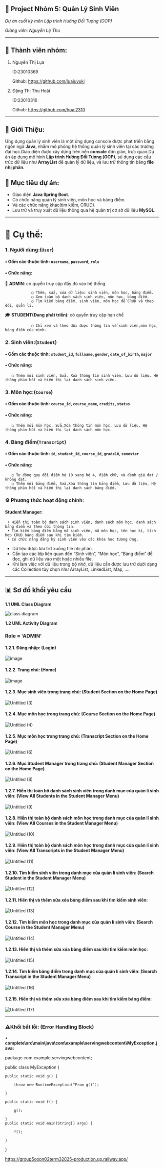 ## 📘 Project Nhóm 5: Quản Lý Sinh Viên
*Dự án cuối kỳ môn Lập trình Hướng Đối Tượng (OOP)*

*Giảng viên: Nguyễn Lệ Thu*

----------------------------------------------------
## 👥 Thành viên nhóm:

1. Nguyễn Thị Lụa

   ID:23010369

   Github: https://github.com/luaiuyuki

2. Đặng Thị Thu Hoài
   
   ID:23010316

   Github: https://github.com/hoai2310

----------------------------------------------------

## 📌 Giới Thiệu:

Ứng dụng quản lý sinh viên là một ứng dụng console được phát triển bằng ngôn ngữ **Java**, nhằm mô phỏng hệ thống quản lý sinh viên tại các trường đại học.Giao diện được xây dựng trên nền **console** đơn giản, trực quan.Dự án áp dụng mô hình **Lập trình Hướng Đối Tượng (OOP)**, sử dụng các cấu trúc dữ liệu như **ArrayList** để quản lý dữ liệu, và lưu trữ thông tin bằng **file nhị phân**.

## 🚀 Mục tiêu dự án:

- Giao diện <b>Java Spring Boot</b>.
- Có chức năng quản lý sinh viên, môn học và bảng điểm.
- Và các chức năng khác(tìm kiếm, CRUD).
- Lưu trữ và truy xuất dữ liệu thông qua hệ quản trị cơ sở dữ liệu **MySQL**.

----------------------------------------------------------------------------------------------------------------------------------------------------------------------------

# 📌 Cụ thể:

### 1. Người dùng:(`User`)

#### • **Gồm các thuộc tính:** `username`, `password`, `role`

#### • **Chức năng**:

   🔑 **ADMIN**: có quyền truy cập đầy đủ vào hệ thống
   
                ○ Thêm, sửa, xóa dữ liệu: sinh viên, môn học, bảng điểm.
                ○ Xem toàn bộ danh sách sinh viên, môn học, bảng điểm.
                ○ Tìm kiếm bảng điểm, sinh viên, môn học để CRUD và theo dõi, quản lí.

   🎓 **STUDENT(Đang phát triển)**: có quyền truy cập hạn chế

                ○ Chỉ xem và theo dõi được thông tin về sinh viên,môn học, bảng điểm của mình.

### 2. Sinh viên:(`Student`)

#### • **Gồm các thuộc tính:** `student_id`, `fullname`, `gender`, `date_of_birth`, `major`


#### • **Chức năng**:

       ○ Thêm mới sinh viên, Sửa, Xóa thông tin sinh viên, Lưu dữ liệu, Hệ thống phản hồi và hiển thị lại danh sách sinh viên. 

### 3. Môn học:(`Course`)

#### • **Gồm các thuộc tính:** `course_id`, `course_name`, `credits`, `status`

#### • **Chức năng**:

       ○ Thêm mới môn học, Sửa,Xóa thông tin môn học, Lưu dữ liệu, Hệ thống phản hồi và hiển thị lại danh sách môn học.

### 4. Bảng điểm(`Transcript`)

#### • **Gồm các thuộc tính:** `id`, `student_id`, `course_id`, `grade10`, `semester`

#### • **Chức năng**: 

       ○ Tự động quy đổi điểm hệ 10 sang hệ 4, điểm chữ, và đánh giá đạt / không đạt.
       ○ Thêm mới bảng điểm, Sửa,Xóa thông tin bảng điểm, Lưu dữ liệu, Hệ thống phản hồi và hiển thị lại danh sách bảng điểm.

### ⚙️ Phương thức hoạt động chính:

#### Student Manager:

     • Hiển thị toàn bộ danh sách sinh viên, danh sách môn học, danh sách bảng điểm và theo dõi thông tin.
     • Tìm kiếm bảng điểm bằng mã sinh viên, mã môn học, tên học kì, tích hợp CRUD bảng điểm sau khi tìm kiếm.
     • Có chức năng đăng ký sinh viên vào các khóa học tương ứng.
     
- Dữ liệu được lưu trữ xuống file nhị phân.
- Cần tạo các lớp liên quan đến “Sinh viên”, “Môn học”, “Bảng điểm” để đọc, ghi dữ liệu vào một hoặc nhiều file.
- Khi làm việc với dữ liệu trong bộ nhớ, dữ liệu cần được lưu trữ dưới dạng các Collection tùy chọn như ArrayList, LinkedList, Map, ....

----------------------------------------------------------------------------------------------------------------------------------------------------------------------------

## 📊 Sơ đồ khối yêu cầu

**1.1 UML Class Diagram**

![class diagram](https://github.com/user-attachments/assets/7baeb75d-6f0e-4c00-bcb3-a1a0411f8756)


**1.2 UML Activity Diagram**

### Role = 'ADMIN'

#### 1.2.1. Đăng nhập: (Login)

![image](https://github.com/user-attachments/assets/fe371e66-a730-437f-a39e-c44efc90fa37)

#### 1.2.2. Trang chủ: (Home)

![image](https://github.com/user-attachments/assets/ef7a015e-63f8-480a-96c5-57a91669bd12)

#### 1.2.3. Mục sinh viên trong trang chủ: (Student Section on the Home Page)

![Untitled (3)](https://github.com/user-attachments/assets/427da5f2-d289-40cc-bdcf-64ee545750b5)

#### 1.2.4. Mục môn học trong trang chủ: (Course Section on the Home Page)

![Untitled (4)](https://github.com/user-attachments/assets/c36198fc-882d-40ec-8ef2-609d28f299f4)

#### 1.2.5. Mục môn học trong trang chủ: (Transcript Section on the Home Page)

![Untitled (6)](https://github.com/user-attachments/assets/a762ffe6-0958-44a7-860e-1b87ea9253af)

#### 1.2.6. Mục Student Manager trong trang chủ: (Student Manager Section on the Home Page)

![Untitled (8)](https://github.com/user-attachments/assets/20572093-c4ef-4d70-846a-188338ff0fb4)

#### 1.2.7. Hiển thị toàn bộ danh sách sinh viên trong danh mục của quản lí sinh viên: (View All Students in the Student Manager Menu)

![Untitled (9)](https://github.com/user-attachments/assets/a6d17b6f-ecbe-4a4a-ace1-6ff950028919)

#### 1.2.8. Hiển thị toàn bộ danh sách môn học trong danh mục của quản lí sinh viên: (View All Courses in the Student Manager Menu)

![Untitled (10)](https://github.com/user-attachments/assets/a70cfd1d-53d3-457d-b82b-9f9dd76f31e5)

#### 1.2.9. Hiển thị toàn bộ danh sách môn học trong danh mục của quản lí sinh viên: (View All Transcripts in the Student Manager Menu)

![Untitled (11)](https://github.com/user-attachments/assets/fe5e4522-5ebc-4d55-a224-6681a551af5d)

#### 1.2.10. Tìm kiếm sinh viên trong danh mục của quản lí sinh viên: (Search Student in the Student Manager Menu)

![Untitled (12)](https://github.com/user-attachments/assets/c971c5cb-b750-4f0d-afae-121ff22c9889)

#### 1.2.11. Hiển thị và thêm sửa xóa bảng điểm sau khi tìm kiếm sinh viên:

![Untitled (13)](https://github.com/user-attachments/assets/b3d18982-d21f-4523-bff5-7466270ee0e7)

#### 1.2.12. Tìm kiếm môn học trong danh mục của quản lí sinh viên: (Search Course in the Student Manager Menu)

![Untitled (14)](https://github.com/user-attachments/assets/10146d41-04a2-44ff-b568-37341d7274c3)

#### 1.2.13. Hiển thị và thêm sửa xóa bảng điểm sau khi tìm kiếm môn học:

![Untitled (15)](https://github.com/user-attachments/assets/2a99b2ee-4be9-4897-9980-0fb1f34c3e95)

#### 1.2.14. Tìm kiếm bảng điểm trong danh mục của quản lí sinh viên: (Search Transcript in the Student Manager Menu)

![Untitled (16)](https://github.com/user-attachments/assets/c5d9e936-1b47-4beb-a9c1-321ab4c9f350)

#### 1.2.15. Hiển thị và thêm sửa xóa bảng điểm sau khi tìm kiếm bảng điểm:

![Untitled (17)](https://github.com/user-attachments/assets/2c8c4aff-8cc4-4da2-9de7-6b8f00112781)

----------------------------------------------------------------------------------------------------------------------------------------------------------------------------
### ⚠️Khối bắt lỗi: (Error Handling Block)

• **complete\src\main\java\com\example\servingwebcontent\MyException.java:**


package com.example.servingwebcontent;

public class MyException {

    public static void g() {
    
        throw new RuntimeException("From g()");
        
    }
    
    public static void f() {
    
        g();
        
    }
    public static void main(String[] args) {
    
        f();
        
    }  
}



https://group5oopn02term32025-production.up.railway.app/






